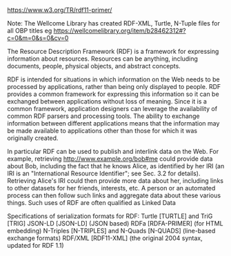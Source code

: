 https://www.w3.org/TR/rdf11-primer/

Note: The Wellcome Library has created RDF-XML, Turtle, N-Tuple files for all OBP titles eg https://wellcomelibrary.org/item/b28462312#?c=0&m=0&s=0&cv=0


The Resource Description Framework (RDF) is a framework for expressing information about resources. Resources can be anything, including documents, people, physical objects, and abstract concepts.

RDF is intended for situations in which information on the Web needs to be processed by applications, rather than being only displayed to people. RDF provides a common framework for expressing this information so it can be exchanged between applications without loss of meaning. Since it is a common framework, application designers can leverage the availability of common RDF parsers and processing tools. The ability to exchange information between different applications means that the information may be made available to applications other than those for which it was originally created.

In particular RDF can be used to publish and interlink data on the Web. For example, retrieving http://www.example.org/bob#me could provide data about Bob, including the fact that he knows Alice, as identified by her IRI (an IRI is an "International Resource Identifier"; see Sec. 3.2 for details). Retrieving Alice's IRI could then provide more data about her, including links to other datasets for her friends, interests, etc. A person or an automated process can then follow such links and aggregate data about these various things. Such uses of RDF are often qualified as Linked Data

Specifications of serialization formats for RDF:
Turtle [TURTLE] and TriG [TRIG]
JSON-LD [JSON-LD] (JSON based)
RDFa [RDFA-PRIMER] (for HTML embedding)
N-Triples [N-TRIPLES] and N-Quads [N-QUADS] (line-based exchange formats)
RDF/XML [RDF11-XML] (the original 2004 syntax, updated for RDF 1.1)

